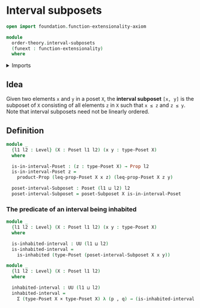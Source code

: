 # Interval subposets

```agda
open import foundation.function-extensionality-axiom

module
  order-theory.interval-subposets
  (funext : function-extensionality)
  where
```

<details><summary>Imports</summary>

```agda
open import foundation.dependent-pair-types
open import foundation.inhabited-types funext
open import foundation.propositions funext
open import foundation.universe-levels

open import foundation-core.cartesian-product-types

open import order-theory.posets funext
open import order-theory.subposets funext
```

</details>

## Idea

Given two elements `x` and `y` in a poset `X`, the **interval subposet**
`[x, y]` is the subposet of `X` consisting of all elements `z` in `X` such that
`x ≤ z` and `z ≤ y`. Note that interval subposets need not be linearly ordered.

## Definition

```agda
module _
  {l1 l2 : Level} (X : Poset l1 l2) (x y : type-Poset X)
  where

  is-in-interval-Poset : (z : type-Poset X) → Prop l2
  is-in-interval-Poset z =
    product-Prop (leq-prop-Poset X x z) (leq-prop-Poset X z y)

  poset-interval-Subposet : Poset (l1 ⊔ l2) l2
  poset-interval-Subposet = poset-Subposet X is-in-interval-Poset
```

### The predicate of an interval being inhabited

```agda
module _
  {l1 l2 : Level} (X : Poset l1 l2) (x y : type-Poset X)
  where

  is-inhabited-interval : UU (l1 ⊔ l2)
  is-inhabited-interval =
    is-inhabited (type-Poset (poset-interval-Subposet X x y))

module _
  {l1 l2 : Level} (X : Poset l1 l2)
  where

  inhabited-interval : UU (l1 ⊔ l2)
  inhabited-interval =
    Σ (type-Poset X × type-Poset X) λ (p , q) → (is-inhabited-interval X p q)
```
